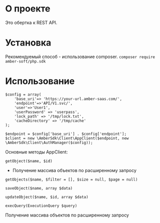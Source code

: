 # О проекте
Это обертка к REST API.
# Установка
Рекомендуемый способ - использование composer.
`composer require amber-soft/php.sdk`
# Использование
```
$config = array(
    'base_uri'=> 'https://your-url.amber-saas.com/',
    'endpoint'=>'API/V1.svc/',
    'user'=>'User1',
    'userPassword' => 'userpass',
    'lock_path' => '/tmp/lock.txt',
    'cacheDirectory' => '/tmp/cache'
);

$endpoint = $config['base_uri'] . $config['endpoint'];
$client = new \AmberSdk\Client\AppClient($endpoint, new \AmberSdk\Client\AuthManager($config));
```

Основные методы AppClient:

```
getObject($name, $id)
```
 - Получение массива объектов по расширенному запросу
```
getObjects($name, $filter = [], $size = null, $page = null)
```
```
saveObject($name, array $data)
```
```
updateObject($name, $id, array $data)
```
```
execQuery(ExecutionQuery $query)
```
Получение массива объектов по расширенному запросу





